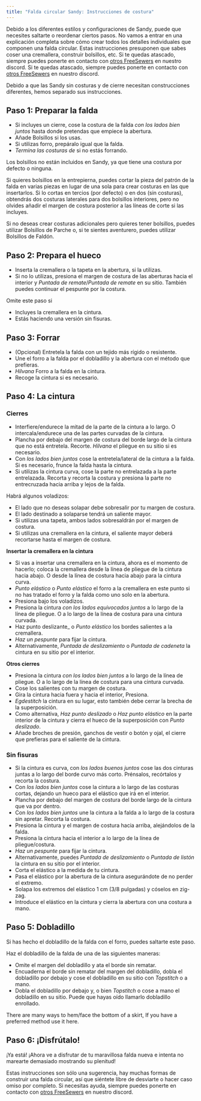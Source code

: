 ```yaml
---
title: "Falda circular Sandy: Instrucciones de costura"
---
```


<Warning>

Debido a los diferentes estilos y configuraciones de Sandy, puede que necesites saltarte o reordenar ciertos pasos.
No vamos a entrar en una explicación completa sobre cómo crear todos los detalles individuales que componen una falda circular. Estas instrucciones presuponen que sabes coser una cremallera, construir bolsillos, etc. Si te quedas atascado, siempre puedes ponerte en contacto con [otros FreeSewers](https://discord.freesewing.org/) en nuestro discord. Si te quedas atascado, siempre puedes ponerte en contacto con [otros FreeSewers](https://discord.freesewing.org/) en nuestro discord.

</Warning>

<Note>

Debido a que las Sandy sin costuras y de cierre necesitan construcciones diferentes, hemos separado sus instrucciones.

</Note>

## Paso 1: Preparar la falda

- Si incluyes un cierre, cose la costura de la falda  _con los lados bien juntos_ hasta donde pretendas que empiece la abertura.
- Añade Bolsillos si los usas.
- Si utilizas forro, prepáralo igual que la falda.
- _Termina las costuras de_ si no estás forrando.

<Note>

Los bolsillos no están incluidos en Sandy, ya que tiene una costura por defecto o ninguna.

Si quieres bolsillos en la entrepierna, puedes cortar la pieza del patrón de la falda en varias piezas en lugar de una sola para crear costuras en las que insertarlos. Si lo cortas en tercios (por defecto) o en dos (sin costuras), obtendrás dos costuras laterales para dos bolsillos interiores, pero no olvides añadir el margen de costura posterior a las líneas de corte si las incluyes.

Si no deseas crear costuras adicionales pero quieres tener bolsillos, puedes utilizar Bolsillos de Parche o, si te sientes aventurero, puedes utilizar Bolsillos de Faldón.

</Note>

## Paso 2: Prepara el hueco

- Inserta la cremallera o la tapeta en la abertura, si la utilizas.
- Si no lo utilizas, presiona el margen de costura de las aberturas hacia el interior y _Puntada de remate_/_Puntada de remate_ en su sitio. También puedes continuar el pespunte por la costura.

<Note>

Omite este paso si
- Incluyes la cremallera en la cintura.
- Estás haciendo una versión sin fisuras.

</Note>

## Paso 3: Forrar

- (Opcional) Entretela la falda con un tejido más rígido o resistente.
- Une el forro a la falda por el dobladillo y la abertura con el método que prefieras.
- _Hilvana_ Forro a la falda en la cintura.
- Recoge la cintura si es necesario.

## Paso 4: La cintura

### Cierres

- Interfiere/endurece la mitad de la parte de la cintura a lo largo. O intercala/endurece una de las partes curvadas de la cintura.
- Plancha por debajo del margen de costura del borde largo de la cintura que no está entretela. Recorte. _Hilvana_ el pliegue en su sitio si es necesario.
- Con _los lados bien juntos_ cose la entretela/lateral de la cintura a la falda. Si es necesario, frunce la falda hasta la cintura.
- Si utilizas la cintura curva, cose la parte no entrelazada a la parte entrelazada. Recorta y recorta la costura y presiona la parte no entrecruzada hacia arriba y lejos de la falda.

Habrá algunos voladizos:

- El lado que no deseas solapar debe sobresalir por tu margen de costura.
- El lado destinado a solaparse tendrá un saliente mayor.
- Si utilizas una tapeta, ambos lados sobresaldrán por el margen de costura.
- Si utilizas una cremallera en la cintura, el saliente mayor deberá recortarse hasta el margen de costura.

__Insertar la cremallera en la cintura__
- Si vas a insertar una cremallera en la cintura, ahora es el momento de hacerlo; coloca la cremallera desde la línea de pliegue de la cintura hacia abajo. O desde la línea de costura hacia abajo para la cintura curva.
- _Punto elástico_ o _Punto elástico_ el forro a la cremallera en este punto si no has tratado el forro y la falda como uno solo en la abertura.
- Presiona bajo los voladizos.
- Presiona la cintura _con los lados equivocados juntos_ a lo largo de la línea de pliegue. O a lo largo de la línea de costura para una cintura curvada.
- Haz punto deslizante_ o _Punto elástico_ los bordes salientes a la cremallera.
- _Haz un pespunte_ para fijar la cintura.
- Alternativamente, _Puntada de deslizamiento_ o _Puntada de cadeneta_ la cintura en su sitio por el interior.

__Otros cierres__
- Presiona la cintura _con los lados bien juntos_ a lo largo de la línea de pliegue. O a lo largo de la línea de costura para una cintura curvada.
- Cose los salientes con tu margen de costura.
- Gira la cintura hacia fuera y hacia el interior, Presiona.
- _Egdestitch_ la cintura en su lugar, esto también debe cerrar la brecha de la superposición.
- Como alternativa, _Haz punto deslizado_ o _Haz punto elástico_ en la parte interior de la cintura y cierra el hueco de la superposición con _Punto deslizado_.
- Añade broches de presión, ganchos de vestir o botón y ojal, el cierre que prefieras para el saliente de la cintura.

### Sin fisuras

- Si la cintura es curva, con _los lados buenos juntos_ cose las dos cinturas juntas a lo largo del borde curvo más corto. Prénsalos, recórtalos y recorta la costura.
- Con _los lados bien juntos_ cose la cintura a lo largo de las costuras cortas, dejando un hueco para el elástico que irá en el interior.
- Plancha por debajo del margen de costura del borde largo de la cintura que va por dentro.
- Con _los lados bien juntos_ une la cintura a la falda a lo largo de la costura sin apretar. Recorta la costura.
- Presiona la cintura y el margen de costura hacia arriba, alejándolos de la falda.
- Presiona la cintura hacia el interior a lo largo de la línea de pliegue/costura.
- _Haz un pespunte_ para fijar la cintura.
- Alternativamente, puedes _Puntada de deslizamiento_ o _Puntada de listón_ la cintura en su sitio por el interior.
- Corta el elástico a la medida de tu cintura.
- Pasa el elástico por la abertura de la cintura asegurándote de no perder el extremo.
- Solapa los extremos del elástico 1 cm (3/8 pulgadas) y cóselos en zig-zag.
- Introduce el elástico en la cintura y cierra la abertura con una costura a mano.

## Paso 5: Dobladillo

Si has hecho el dobladillo de la falda con el forro, puedes saltarte este paso.

Haz el dobladillo de la falda de una de las siguientes maneras:
- Omite el margen del dobladillo y ata el borde sin rematar.
- Encuaderna el borde sin rematar del margen del dobladillo, dobla el dobladillo por debajo y cose el dobladillo en su sitio con _Topstitch_ o a mano.
- Dobla el dobladillo por debajo y, o bien _Topstitch_ o cose a mano el dobladillo en su sitio. Puede que hayas oído llamarlo dobladillo enrollado.

<Note>

There are many ways to hem/face the bottom of a skirt, If you have a preferred method use it here.

</Note>

## Paso 6: ¡Disfrútalo!

¡Ya está! ¡Ahora ve a disfrutar de tu maravillosa falda nueva e intenta no marearte demasiado mostrando su plenitud!

<Note>

Estas instrucciones son sólo una sugerencia, hay muchas formas de construir una falda circular, así que siéntete libre de desviarte o hacer caso omiso por completo. Si necesitas ayuda, siempre puedes ponerte en contacto con [otros FreeSewers](https://discord.freesewing.org/) en nuestro discord.

</Note>
